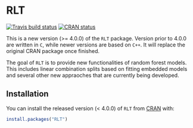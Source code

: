 
# RLT

<!-- badges: start -->
[![Travis build status](https://travis-ci.com/teazrq/RLT.svg?branch=master)](https://travis-ci.com/teazrq/RLT)
[![CRAN status](https://www.r-pkg.org/badges/version/RLT_new)](https://CRAN.R-project.org/package=RLT_new)
<!-- badges: end -->

This is a new version (>= 4.0.0) of the `RLT` package. Version prior to 4.0.0 are written in `C`, while newer versions are based on `C++`. It will replace the original CRAN package once finished. 

The goal of `RLT` is to provide new functionalities of random forest models. This includes linear combination splits based on fitting embedded models and several other new appraoches that are currently being developed. 

## Installation

You can install the released version (< 4.0.0) of `RLT` from [CRAN](https://CRAN.R-project.org/package=RLT) with:

``` r
install.packages("RLT")
```

